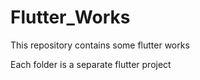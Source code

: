 # Flutter_Works

This repository contains some flutter works

Each folder is a separate flutter project

